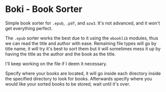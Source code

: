 # Boki - Book Sorter
Simple book sorter for `.epub`, `.pdf`, and `azw3`. It's not advanced, and it won't get everything perfect.

The `.epub` sorter works the best due to it using the `ebooklib` modules, thus we can read the title and author with ease.
Remaining file types will go by title name, it will try it's best to sort them but it will sometimes mess it up by having the title as the author and the book as the title.

I'll keep working on the file if I deem it necessary.

Specify where your books are located, it will go inside each directory inside the specified directory to look for books. Afterwards specify where you would like your sorted books to be stored, wait until it's over.
